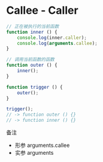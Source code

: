 # Callee - Caller #

```javascript
// 正在被执行的当前函数
function inner () {
    console.log(inner.caller);
    console.log(arguments.callee);
}

// 调用当前函数的函数
function outer () {
    inner();
}

function trigger () {
    outer();
}

trigger();
// -> function outer () {}
// -> function inner () {}
```

备注
- 形参 arguments.callee
- 实参 arguments